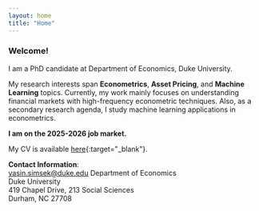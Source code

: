 ```yaml
---
layout: home
title: "Home"
---
```


### Welcome!
I am a PhD candidate at Department of Economics, Duke University. 

My research interests span **Econometrics**, **Asset Pricing**, and **Machine Learning** topics. Currently, my work mainly focuses on understanding financial markets with high-frequency econometric techniques. Also, as a secondary research agenda, I study machine learning applications in econometrics.

**I am on the 2025-2026 job market.**

My CV is available [here](assets/documents/yasin_simsek_resume.pdf){:target="_blank"}.


**Contact Information**:    
[yasin.simsek@duke.edu](mailto:yasin.simsek@duke.edu)
Department of Economics  
Duke University  
419 Chapel Drive, 213 Social Sciences        
Durham, NC 27708 


